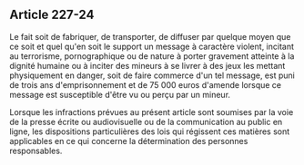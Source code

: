 Article 227-24
----
Le fait soit de fabriquer, de transporter, de diffuser par quelque moyen que ce
soit et quel qu'en soit le support un message à caractère violent, incitant au
terrorisme, pornographique ou de nature à porter gravement atteinte à la dignité
humaine ou à inciter des mineurs à se livrer à des jeux les mettant physiquement
en danger, soit de faire commerce d'un tel message, est puni de trois ans
d'emprisonnement et de 75 000 euros d'amende lorsque ce message est susceptible
d'être vu ou perçu par un mineur.

Lorsque les infractions prévues au présent article sont soumises par la voie de
la presse écrite ou audiovisuelle ou de la communication au public en ligne, les
dispositions particulières des lois qui régissent ces matières sont applicables
en ce qui concerne la détermination des personnes responsables.
